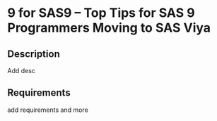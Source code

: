 # 9 for SAS9 – Top Tips for SAS 9 Programmers Moving to SAS Viya

## Description
Add desc

## Requirements
add requirements and more

